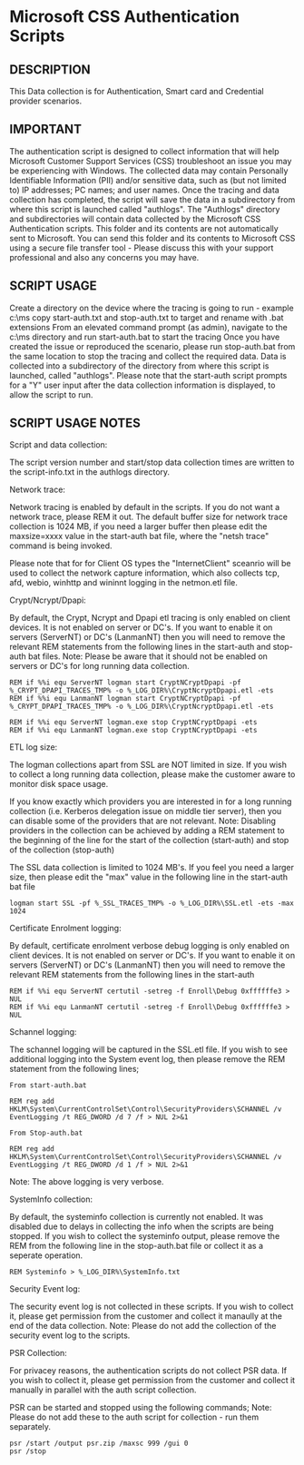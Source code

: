 # Microsoft CSS Authentication Scripts

## DESCRIPTION

This Data collection is for Authentication, Smart card and Credential provider scenarios.


## IMPORTANT

The authentication script is designed to collect information that will help Microsoft Customer Support Services (CSS) troubleshoot an issue you may be experiencing with Windows.
The collected data may contain Personally Identifiable Information (PII) and/or sensitive data, such as (but not limited to) IP addresses; PC names; and user names.
Once the tracing and data collection has completed, the script will save the data in a subdirectory from where this script is launched called "authlogs".
The "Authlogs" directory and subdirectories will contain data collected by the Microsoft CSS Authentication scripts.
This folder and its contents are not automatically sent to Microsoft.
You can send this folder and its contents to Microsoft CSS using a secure file transfer tool - Please discuss this with your support professional and also any concerns you may have.



## SCRIPT USAGE

Create a directory on the device where the tracing is going to run - example c:\ms
copy start-auth.txt and stop-auth.txt to target and rename with .bat extensions
From an elevated command prompt (as admin), navigate to the c:\ms directory and run start-auth.bat to start the tracing
Once you have created the issue or reproduced the scenario, please run stop-auth.bat from the same location to stop the tracing and collect the required data.
Data is collected into a subdirectory of the directory from where this script is launched, called "authlogs".
Please note that the start-auth script prompts for a "Y" user input after the data collection information is displayed, to allow the script to run.


## SCRIPT USAGE NOTES

Script and data collection:

The script version number and start/stop data collection times are written to the script-info.txt in the authlogs directory.


Network trace:

Network tracing is enabled by default in the scripts. If you do not want a network trace, please REM it out.
The default buffer size for network trace collection is 1024 MB, if you need a larger buffer then please edit the maxsize=xxxx value in the start-auth bat file, where the "netsh trace" command is being invoked.

Please note that for for Client OS types the "InternetClient" sceanrio will be used to collect the network capture information, which also collects tcp, afd, webio, winhttp and wininnt logging in the netmon.etl file.


Crypt/Ncrypt/Dpapi:

By default, the Crypt, Ncrypt and Dpapi etl tracing is only enabled on client devices.
It is not enabled on server or DC's.
If you want to enable it on servers (ServerNT) or DC's (LanmanNT)  then you will need to remove the relevant REM statements from the following lines in the start-auth and stop-auth bat files.
Note: Please be aware that it should not be enabled on servers or DC's for long running data collection.

	REM if %%i equ ServerNT logman start CryptNCryptDpapi -pf %_CRYPT_DPAPI_TRACES_TMP% -o %_LOG_DIR%\CryptNcryptDpapi.etl -ets
	REM if %%i equ LanmanNT logman start CryptNCryptDpapi -pf %_CRYPT_DPAPI_TRACES_TMP% -o %_LOG_DIR%\CryptNcryptDpapi.etl -ets

	REM if %%i equ ServerNT logman.exe stop CryptNCryptDpapi -ets
	REM if %%i equ LanmanNT logman.exe stop CryptNCryptDpapi -ets


ETL log size:

The logman collections apart from SSL are NOT limited in size.
If you wish to collect a long running data collection, please make the customer aware to monitor disk space usage.

If you know exactly which providers you are interested in for a long running collection (i.e. Kerberos delegation issue on middle tier server), then you can disable some of the providers that are not relevant.
Note: Disabling providers in the collection can be achieved by adding a REM statement to the beginning of the line for the start of the collection (start-auth) and stop of the collection (stop-auth)

The SSL data collection is limited to 1024 MB's.
If you feel you need a larger size, then please edit the "max" value in the following line in the start-auth bat file

	logman start SSL -pf %_SSL_TRACES_TMP% -o %_LOG_DIR%\SSL.etl -ets -max 1024


Certificate Enrolment logging:

By default, certificate enrolment verbose debug logging is only enabled on client devices.
It is not enabled on server or DC's.
If you want to enable it on servers (ServerNT) or DC's (LanmanNT)  then you will need to remove the relevant REM statements from the following lines in the start-auth

	REM if %%i equ ServerNT certutil -setreg -f Enroll\Debug 0xffffffe3 > NUL
	REM if %%i equ LanmanNT certutil -setreg -f Enroll\Debug 0xffffffe3 > NUL


Schannel logging:

The schannel logging will be captured in the SSL.etl file.
If you wish to see additional logging into the System event log, then please remove the REM statement from the following lines;

	From start-auth.bat

	REM reg add HKLM\System\CurrentControlSet\Control\SecurityProviders\SCHANNEL /v EventLogging /t REG_DWORD /d 7 /f > NUL 2>&1

	From Stop-auth.bat

	REM reg add HKLM\System\CurrentControlSet\Control\SecurityProviders\SCHANNEL /v EventLogging /t REG_DWORD /d 1 /f > NUL 2>&1

Note: The above logging is very verbose.
	

SystemInfo collection:

By default, the systeminfo collection is currently not enabled. 
It was disabled due to delays in collecting the info when the scripts are being stopped.
If you wish to collect the systeminfo output, please remove the REM from the following line in the stop-auth.bat file or collect it as a seperate operation.

	REM Systeminfo > %_LOG_DIR%\SystemInfo.txt


Security Event log:

The security event log is not collected in these scripts.
If you wish to collect it, please get permission from the customer and collect it manaully at the end of the data collection.
Note: Please do not add the collection of the security event log to the scripts.


PSR Collection:

For privacey reasons, the authentication scripts do not collect PSR data.
If you wish to collect it, please get permission from the customer and collect it manually in parallel with the auth script collection.

PSR can be started and stopped using the following commands;
Note: Please do not add these to the auth script for collection - run them separately.

	psr /start /output psr.zip /maxsc 999 /gui 0
	psr /stop

